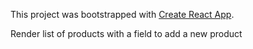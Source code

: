 This project was bootstrapped with [Create React App](https://github.com/facebook/create-react-app).

Render list of products with a field to add a new product
